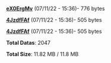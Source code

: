 [**eX0ErgMv**](/data/eX0ErgMv.txt) (07/11/22 - 15:36)- 776 bytes

[**4JzdfFAf**](/data/4JzdfFAf.txt) (07/11/22 - 15:36)- 505 bytes

[**4JzdfFAf**](/data/4JzdfFAf.txt) (07/11/22 - 15:36)- 505 bytes

**Total Datas**: 2047

**Total Size**: 11.82 MB / 11.8 MB